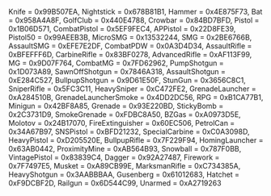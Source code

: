Knife = 0x99B507EA,
Nightstick = 0x678B81B1,
Hammer = 0x4E875F73,
Bat = 0x958A4A8F,
GolfClub = 0x440E4788,
Crowbar = 0x84BD7BFD,
Pistol = 0x1B06D571,
CombatPistol = 0x5EF9FEC4,
APPistol = 0x22D8FE39,
Pistol50 = 0x99AEEB3B,
MicroSMG = 0x13532244,
SMG = 0x2BE6766B,
AssaultSMG = 0xEFE7E2DF,
CombatPDW = 0x0A3D4D34,
AssaultRifle = 0xBFEFFF6D,
CarbineRifle = 0x83BF0278,
AdvancedRifle = 0xAF113F99,
MG = 0x9D07F764,
CombatMG = 0x7FD62962,
PumpShotgun = 0x1D073A89,
SawnOffShotgun = 0x7846A318,
AssaultShotgun = 0xE284C527,
BullpupShotgun = 0x9D61E50F,
StunGun = 0x3656C8C1,
SniperRifle = 0x5FC3C11,
HeavySniper = 0xC472FE2,
GrenadeLauncher = 0xA284510B,
GrenadeLauncherSmoke = 0x4DD2DC56,
RPG = 0xB1CA77B1,
Minigun = 0x42BF8A85,
Grenade = 0x93E220BD,
StickyBomb = 0x2C3731D9,
SmokeGrenade = 0xFDBC8A50,
BZGas = 0xA0973D5E,
Molotov = 0x24B17070,
FireExtinguisher = 0x60EC506,
PetrolCan = 0x34A67B97,
SNSPistol = 0xBFD21232,
SpecialCarbine = 0xC0A3098D,
HeavyPistol = 0xD205520E,
BullpupRifle = 0x7F229F94,
HomingLauncher = 0x63AB0442,
ProximityMine = 0xAB564B93,
Snowball = 0x787F0BB,
VintagePistol = 0x83839C4,
Dagger = 0x92A27487,
Firework = 0x7F7497E5,
Musket = 0xA89CB99E,
MarksmanRifle = 0xC734385A,
HeavyShotgun = 0x3AABBBAA,
Gusenberg = 0x61012683,
Hatchet = 0xF9DCBF2D,
Railgun = 0x6D544C99,
Unarmed = 0xA2719263
